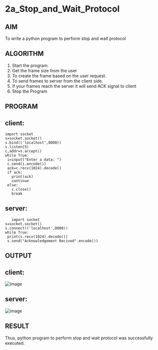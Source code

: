 # 2a_Stop_and_Wait_Protocol
## AIM 
To write a python program to perform stop and wait protocol
## ALGORITHM
1. Start the program.
2. Get the frame size from the user
3. To create the frame based on the user request.
4. To send frames to server from the client side.
5. If your frames reach the server it will send ACK signal to client
6. Stop the Program
## PROGRAM
## client:
```
import socket
s=socket.socket()
s.bind(('localhost',8000))
s.listen(5)
c,addr=s.accept()
while True:
 i=input("Enter a data: ")
 c.send(i.encode())
 ack=c.recv(1024).decode()
 if ack:
   print(ack)
   continue
 else:
   c.close()
   break
```
## server:
```
   import socket
s=socket.socket()
s.connect(('localhost',8000))
while True:
 print(s.recv(1024).decode())
 s.send("Acknowledgement Recived".encode())
```
## OUTPUT
## client:
![image](https://github.com/Magathi7/2a_Stop_and_Wait_Protocol/assets/144870480/0f77e997-d205-445e-83a0-8f01a5f29910)
## server:
![image](https://github.com/Magathi7/2a_Stop_and_Wait_Protocol/assets/144870480/6f299774-4a30-4daf-aef5-71959f95823a)
## RESULT
Thus, python program to perform stop and wait protocol was successfully executed.

